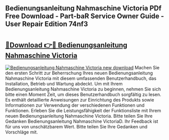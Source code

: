 ## Bedienungsanleitung Nahmaschine Victoria PDf Free Download - Part-baR Service Owner Guide - User Repair Edition 74nf3

# <h2><a href="http://df1h488.blite.top/?on=Bedienungsanleitung+Nahmaschine+Victoria">🔗Download 👉🔴 Bedienungsanleitung Nahmaschine Victoria</a></h2>

[![Bedienungsanleitung Nahmaschine Victoria new download](https://i.imgur.com/lujVjoI.png)](http://df1h488.blite.top/?on=Bedienungsanleitung+Nahmaschine+Victoria)
Machen Sie den ersten Schritt zur Beherrschung Ihres neuen Bedienungsanleitung Nahmaschine Victoria mit diesem umfassenden Benutzerhandbuch, das Installation, Betrieb und Wartung abdeckt. Um mit Ihrem Bedienungsanleitung Nahmaschine Victoria zu beginnen, nehmen Sie sich bitte einen Moment Zeit, um dieses Benutzerhandbuch sorgfältig zu lesen. Es enthält detaillierte Anweisungen zur Einrichtung des Produkts sowie Informationen zur Verwendung der verschiedenen Funktionen und Funktionen. Erleben Sie die Leistungsfähigkeit der Funktionsliste mit Ihrem neuen Bedienungsanleitung Nahmaschine Victoria. Bitte teilen Sie Ihre Gedanken Bedienungsanleitung Nahmaschine VictoriaD. Ihr Feedback ist für uns von unschätzbarem Wert. Bitte teilen Sie Ihre Gedanken und Vorschläge mit.
